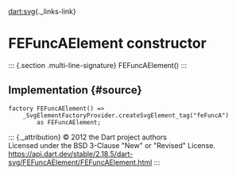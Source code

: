 [dart:svg](../../dart-svg/dart-svg-library){._links-link}

FEFuncAElement constructor
==========================

::: {.section .multi-line-signature}
FEFuncAElement()
:::

Implementation {#source}
--------------

``` {.language-dart data-language="dart"}
factory FEFuncAElement() =>
    _SvgElementFactoryProvider.createSvgElement_tag("feFuncA")
        as FEFuncAElement;
```

::: {._attribution}
© 2012 the Dart project authors\
Licensed under the BSD 3-Clause \"New\" or \"Revised\" License.\
<https://api.dart.dev/stable/2.18.5/dart-svg/FEFuncAElement/FEFuncAElement.html>
:::

